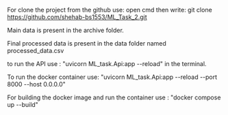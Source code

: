 

For clone the project from the github use: 
open cmd then write: git clone https://github.com/shehab-bs1553/ML_Task_2.git

Main data is present in the archive folder.

Final processed data is present in the data folder named processed_data.csv

to run the API use : "uvicorn ML_task.Api:app --reload" in the terminal.

To run the docker container use: "uvicorn ML_task.Api:app --reload --port 8000 --host 0.0.0.0"

For building the docker image and run the container use : "docker compose up --build"